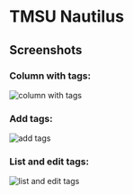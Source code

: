 # TMSU Nautilus

## Screenshots

### Column with tags:

![column with tags](https://github.com/talklittle/tmsu-nautilus-rs/raw/master/screenshot-column.png)

### Add tags:

![add tags](https://github.com/talklittle/tmsu-nautilus-rs/raw/master/screenshot-add-tags.png)

### List and edit tags:

![list and edit tags](https://github.com/talklittle/tmsu-nautilus-rs/raw/master/screenshot-edit-tags.png)
